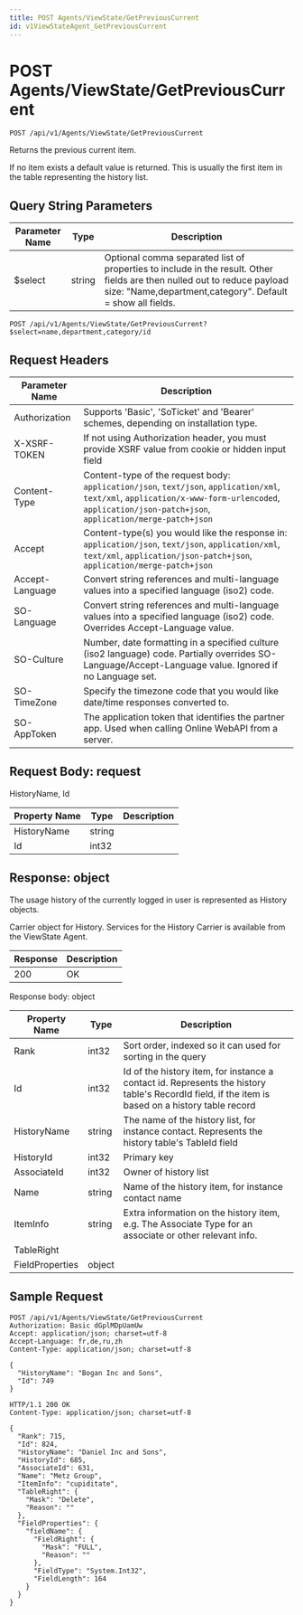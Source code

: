```yaml
---
title: POST Agents/ViewState/GetPreviousCurrent
id: v1ViewStateAgent_GetPreviousCurrent
---
```


# POST Agents/ViewState/GetPreviousCurrent

```http
POST /api/v1/Agents/ViewState/GetPreviousCurrent
```

Returns the previous current item.

If no item exists a default value is returned. This is usually the first item in the table representing the history list.





## Query String Parameters

| Parameter Name | Type |  Description |
|----------------|------|--------------|
| $select | string |  Optional comma separated list of properties to include in the result. Other fields are then nulled out to reduce payload size: "Name,department,category". Default = show all fields. |

```http
POST /api/v1/Agents/ViewState/GetPreviousCurrent?$select=name,department,category/id
```


## Request Headers

| Parameter Name | Description |
|----------------|-------------|
| Authorization  | Supports 'Basic', 'SoTicket' and 'Bearer' schemes, depending on installation type. |
| X-XSRF-TOKEN   | If not using Authorization header, you must provide XSRF value from cookie or hidden input field |
| Content-Type | Content-type of the request body: `application/json`, `text/json`, `application/xml`, `text/xml`, `application/x-www-form-urlencoded`, `application/json-patch+json`, `application/merge-patch+json` |
| Accept         | Content-type(s) you would like the response in: `application/json`, `text/json`, `application/xml`, `text/xml`, `application/json-patch+json`, `application/merge-patch+json` |
| Accept-Language | Convert string references and multi-language values into a specified language (iso2) code. |
| SO-Language | Convert string references and multi-language values into a specified language (iso2) code. Overrides Accept-Language value. |
| SO-Culture | Number, date formatting in a specified culture (iso2 language) code. Partially overrides SO-Language/Accept-Language value. Ignored if no Language set. |
| SO-TimeZone | Specify the timezone code that you would like date/time responses converted to. |
| SO-AppToken | The application token that identifies the partner app. Used when calling Online WebAPI from a server. |

## Request Body: request  

HistoryName, Id 

| Property Name | Type |  Description |
|----------------|------|--------------|
| HistoryName | string |  |
| Id | int32 |  |


## Response: object

The usage history of the currently logged in user is represented as History objects.



Carrier object for History.
Services for the History Carrier is available from the <see cref="T:SuperOffice.CRM.Services.IViewStateAgent">ViewState Agent</see>.

| Response | Description |
|----------------|-------------|
| 200 | OK |

Response body: object

| Property Name | Type |  Description |
|----------------|------|--------------|
| Rank | int32 | Sort order, indexed so it can used for sorting in the query |
| Id | int32 | Id of the history item, for instance a contact id. Represents the history table's RecordId field, if the item is based on a history table record |
| HistoryName | string | The name of the history list, for instance contact. Represents the history table's TableId field |
| HistoryId | int32 | Primary key |
| AssociateId | int32 | Owner of history list |
| Name | string | Name of the history item, for instance contact name |
| ItemInfo | string | Extra information on the history item, e.g. The Associate Type for an associate or other relevant info. |
| TableRight |  |  |
| FieldProperties | object |  |

## Sample Request

```http!
POST /api/v1/Agents/ViewState/GetPreviousCurrent
Authorization: Basic dGplMDpUamUw
Accept: application/json; charset=utf-8
Accept-Language: fr,de,ru,zh
Content-Type: application/json; charset=utf-8

{
  "HistoryName": "Bogan Inc and Sons",
  "Id": 749
}
```

```http_
HTTP/1.1 200 OK
Content-Type: application/json; charset=utf-8

{
  "Rank": 715,
  "Id": 824,
  "HistoryName": "Daniel Inc and Sons",
  "HistoryId": 685,
  "AssociateId": 631,
  "Name": "Metz Group",
  "ItemInfo": "cupiditate",
  "TableRight": {
    "Mask": "Delete",
    "Reason": ""
  },
  "FieldProperties": {
    "fieldName": {
      "FieldRight": {
        "Mask": "FULL",
        "Reason": ""
      },
      "FieldType": "System.Int32",
      "FieldLength": 164
    }
  }
}
```
